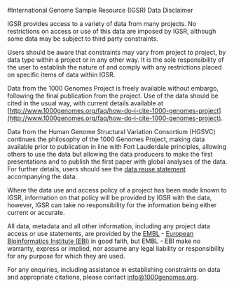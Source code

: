 #International Genome Sample Resource (IGSR) Data Disclaimer

IGSR provides access to a variety of data from many projects. No restrictions on access or use of this data are imposed by IGSR, although some data may be subject to third party constraints.

Users should be aware that constraints may vary from project to project, by data type within a project or in any other way. It is the sole responsibility of the user to establish the nature of and comply with any restrictions placed on specific items of data within IGSR.

Data from the 1000 Genomes Project is freely available without embargo, following the final publication from the project. Use of the data should be cited in the usual way, with current details available at  [http://www.1000genomes.org/faq/how-do-i-cite-1000-genomes-project](http://www.1000genomes.org/faq/how-do-i-cite-1000-genomes-project).

Data from the Human Genome Structural Variation Consortium (HGSVC) continues the philosophy of the 1000 Genomes Project, making data available prior to publication in line with Fort Lauderdale principles, allowing others to use the data but allowing the data producers to make the first presentations and to publish the first paper with global analyses of the data. For further details, users should see the [data reuse statement](https://github.com/igsr/1000Genomes_data_indexes/blob/master/data_collections/hgsv_sv_discovery/README_hgsvc_datareuse_statement.md) accompanying the data.

Where the data use and access policy of a project has been made known to IGSR, information on that policy will be provided by IGSR with the data, however, IGSR can take no responsibility for the information being either current or accurate.

All data, metadata and all other information, including any project data access or use statements, are provided by the [EMBL](http://www.embl.org) - [European Bioinformatics Institute (EBI)](http://www.ebi.ac.uk) in good faith, but EMBL - EBI make no warranty, express or implied, nor assume any legal liability or responsibility for any purpose for which they are used.

For any enquiries, including assistance in establishing constraints on data and appropriate citations, please contact info@1000genomes.org.
